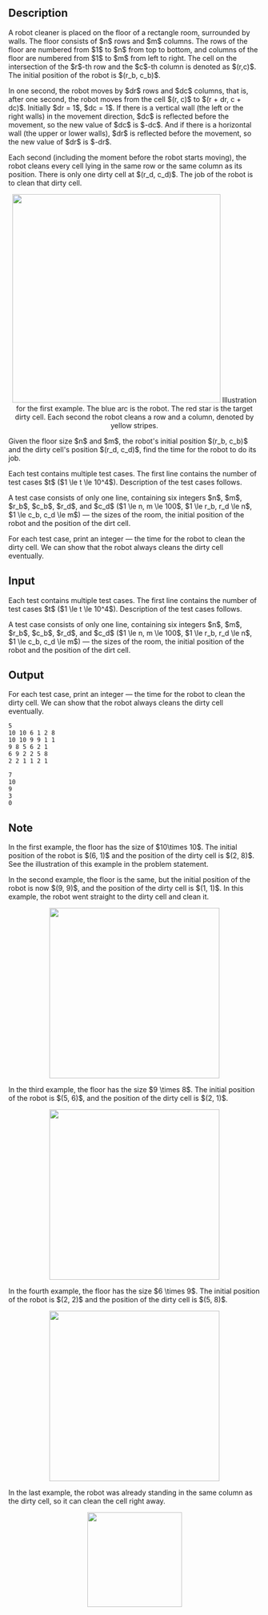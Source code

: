 ## Description

<div><p>A robot cleaner is placed on the floor of a rectangle room, surrounded by walls. The floor consists of $n$ rows and $m$ columns. The rows of the floor are numbered from $1$ to $n$ from top to bottom, and columns of the floor are numbered from $1$ to $m$ from left to right. The cell on the intersection of the $r$-th row and the $c$-th column is denoted as $(r,c)$. The initial position of the robot is $(r_b, c_b)$.</p><p>In one second, the robot moves by $dr$ rows and $dc$ columns, that is, after one second, the robot moves from the cell $(r, c)$ to $(r + dr, c + dc)$. Initially $dr = 1$, $dc = 1$. If there is a vertical wall (the left or the right walls) in the movement direction, $dc$ is <span class="tex-font-style-it">reflected</span> before the movement, so the new value of $dc$ is $-dc$. And if there is a horizontal wall (the upper or lower walls), $dr$ is <span class="tex-font-style-it">reflected</span> before the movement, so the new value of $dr$ is $-dr$.</p><p>Each second (including the moment before the robot starts moving), the robot cleans every cell lying in the same row <span class="tex-font-style-bf">or</span> the same column as its position. There is only one dirty cell at $(r_d, c_d)$. The job of the robot is to clean that dirty cell.</p><center> <img class="tex-graphics" src="file://JD1y2i6I.png" style="max-width: 100.0%;max-height: 100.0%;" width="416px"> <span class="tex-font-style-it">Illustration for the first example. The blue arc is the robot. The red star is the target dirty cell. Each second the robot cleans a row and a column, denoted by yellow stripes.</span> </center><p>Given the floor size $n$ and $m$, the robot's initial position $(r_b, c_b)$ and the dirty cell's position $(r_d, c_d)$, find the time for the robot to do its job.</p></div><div class="input-specification"><p>Each test contains multiple test cases. The first line contains the number of test cases $t$ ($1 \le t \le 10^4$). Description of the test cases follows.</p><p>A test case consists of only one line, containing six integers $n$, $m$, $r_b$, $c_b$, $r_d$, and $c_d$ ($1 \le n, m \le 100$, $1 \le r_b, r_d \le n$, $1 \le c_b, c_d \le m$)&nbsp;— the sizes of the room, the initial position of the robot and the position of the dirt cell.</p></div><div class="output-specification"><p>For each test case, print an integer — the time for the robot to clean the dirty cell. We can show that the robot always cleans the dirty cell eventually.</p></div>

## Input

<p>Each test contains multiple test cases. The first line contains the number of test cases $t$ ($1 \le t \le 10^4$). Description of the test cases follows.</p><p>A test case consists of only one line, containing six integers $n$, $m$, $r_b$, $c_b$, $r_d$, and $c_d$ ($1 \le n, m \le 100$, $1 \le r_b, r_d \le n$, $1 \le c_b, c_d \le m$)&nbsp;— the sizes of the room, the initial position of the robot and the position of the dirt cell.</p>

## Output

<p>For each test case, print an integer — the time for the robot to clean the dirty cell. We can show that the robot always cleans the dirty cell eventually.</p>





```input1
5
10 10 6 1 2 8
10 10 9 9 1 1
9 8 5 6 2 1
6 9 2 2 5 8
2 2 1 1 2 1
```




```output1
7
10
9
3
0
```



## Note

<p>In the first example, the floor has the size of $10\times 10$. The initial position of the robot is $(6, 1)$ and the position of the dirty cell is $(2, 8)$. See the illustration of this example in the problem statement.</p><p>In the second example, the floor is the same, but the initial position of the robot is now $(9, 9)$, and the position of the dirty cell is $(1, 1)$. In this example, the robot went straight to the dirty cell and clean it. </p><center> <img class="tex-graphics" src="file://j5EGzt3N.png" style="max-width: 100.0%;max-height: 100.0%;" width="340px"> </center><p>In the third example, the floor has the size $9 \times 8$. The initial position of the robot is $(5, 6)$, and the position of the dirty cell is $(2, 1)$. </p><center> <img class="tex-graphics" src="file://YacbAuZL.png" style="max-width: 100.0%;max-height: 100.0%;" width="340px"> </center><p>In the fourth example, the floor has the size $6 \times 9$. The initial position of the robot is $(2, 2)$ and the position of the dirty cell is $(5, 8)$. </p><center> <img class="tex-graphics" src="file://x9dOfoZP.png" style="max-width: 100.0%;max-height: 100.0%;" width="340px"> </center><p>In the last example, the robot was already standing in the same column as the dirty cell, so it can clean the cell right away. </p><center> <img class="tex-graphics" src="file://il3mhVM3.png" style="max-width: 100.0%;max-height: 100.0%;" width="189px"> </center>
